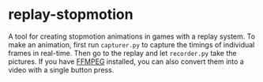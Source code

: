 # replay-stopmotion
 A tool for creating stopmotion animations in games with a replay system.
 To make an animation, first run `capturer.py` to capture the timings of individual frames in real-time. Then go to the replay and let `recorder.py` take the pictures. If you have [FFMPEG](https://ffmpeg.org/) installed, you can also convert them into a video with a single button press.